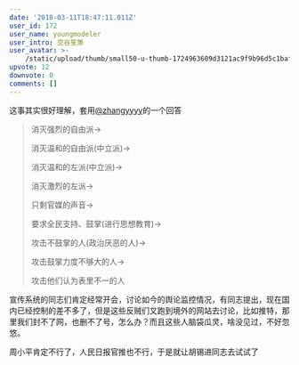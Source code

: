 ```yaml
---
date: '2018-03-11T18:47:11.011Z'
user_id: 172
user_name: youngmodeler
user_intro: 空谷笙箫
user_avatar: >-
    /static/upload/thumb/small50-u-thumb-1724963609d3121ac9f9b96d5c1baf95324968fb031.png
upvote: 12
downvote: 0
comments: []
---
```


这事其实很好理解，套用[@zhangyyyy](https://www.pin-cong.com/p/43112/?s=43375)的一个回答

> 消灭强烈的自由派→
> 
> 消灭温和的自由派(中立派)→
> 
> 消灭温和的左派(中立派)→
> 
> 消灭激烈的左派→
> 
> 只剩官媒的声音→
> 
> 要求全民支持、鼓掌(进行思想教育)→
> 
> 攻击不鼓掌的人(政治厌恶的人)→
> 
> 攻击鼓掌力度不够大的人→
> 
> 攻击他们认为表里不一的人

宣传系统的同志们肯定经常开会，讨论如今的舆论监控情况，有同志提出，现在国内已经控制的差不多了，但是这些反贼们又跑到境外的网站去讨论，比如推特，那里我们封不了网，也删不了号，怎么办？而且这些人脑袋瓜灵，啥没见过，不好忽悠。

周小平肯定不行了，人民日报官推也不行，于是就让胡锡进同志去试试了
